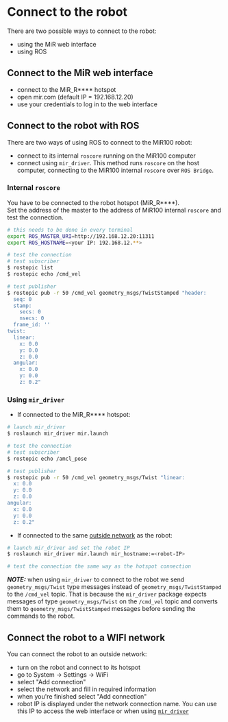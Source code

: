 # Connect to the robot

There are two possible ways to connect to the robot:  

- using the MiR web interface
- using ROS

## Connect to the MiR web interface
- connect to the MiR_R**** hotspot
- open mir.com (default IP = 192.168.12.20)
- use your credentials to log in to the web interface

## Connect to the robot with ROS
There are two ways of using ROS to connect to the MiR100 robot:

- connect to its internal `roscore` running on the MiR100 computer
- connect using `mir_driver`. This method runs `roscore` on the host computer, connecting to the MiR100 internal `roscore` over `ROS Bridge`.

### Internal `roscore`
You have to be connected to the robot hotspot (MiR_R****).  
Set the address of the master to the address of MiR100 internal `roscore` and test the connection.

```bash
# this needs to be done in every terminal
export ROS_MASTER_URI=http://192.168.12.20:11311
export ROS_HOSTNAME=<your IP: 192.168.12.**>

# test the connection
# test subscriber
$ rostopic list
$ rostopic echo /cmd_vel

# test publisher
$ rostopic pub -r 50 /cmd_vel geometry_msgs/TwistStamped "header:
  seq: 0
  stamp:
    secs: 0
    nsecs: 0
  frame_id: ''
twist:
  linear:
    x: 0.0
    y: 0.0
    z: 0.0
  angular:
    x: 0.0
    y: 0.0
    z: 0.2"
```

### Using `mir_driver`
- If connected to the MiR_R**** hotspot:

```bash
# launch mir_driver
$ roslaunch mir_driver mir.launch

# test the connection
# test subscriber
$ rostopic echo /amcl_pose

# test publisher
$ rostopic pub -r 50 /cmd_vel geometry_msgs/Twist "linear:
  x: 0.0
  y: 0.0
  z: 0.0
angular:
  x: 0.0
  y: 0.0
  z: 0.2"
```

- If connected to the same [outside network](#connect-the-robot-to-a-wifi-network) as the robot:

```bash
# launch mir_driver and set the robot IP
$ roslaunch mir_driver mir.launch mir_hostname:=<robot-IP>

# test the connection the same way as the hotspot connection
```

***NOTE:*** when using `mir_driver` to connect to the robot we send `geometry_msgs/Twist` type messages instead of `geometry_msgs/TwistStamped` to the `/cmd_vel` topic. That is because the `mir_driver` package expects messages of type `geometry_msgs/Twist` on the `/cmd_vel` topic and converts them to `geometry_msgs/TwistStamped` messages before sending the commands to the robot.

## Connect the robot to a WIFI network
You can connect the robot to an outside network:

- turn on the robot and connect to its hotspot
- go to System -> Settings -> WiFi
- select "Add connection"
- select the network and fill in required information
- when you're finished select "Add connection"
- robot IP is displayed under the network connection name. You can use this IP to access the web interface or when using [`mir_driver`](#TODO)

